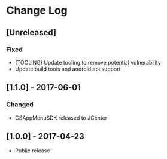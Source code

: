 # Change Log

## [Unreleased]

### Fixed
- (TOOLING) Update tooling to remove potential vulnerability
- Update build tools and android api support

## [1.1.0] - 2017-06-01

### Changed

- CSAppMenuSDK released to JCenter

## [1.0.0] - 2017-04-23

- Public release

